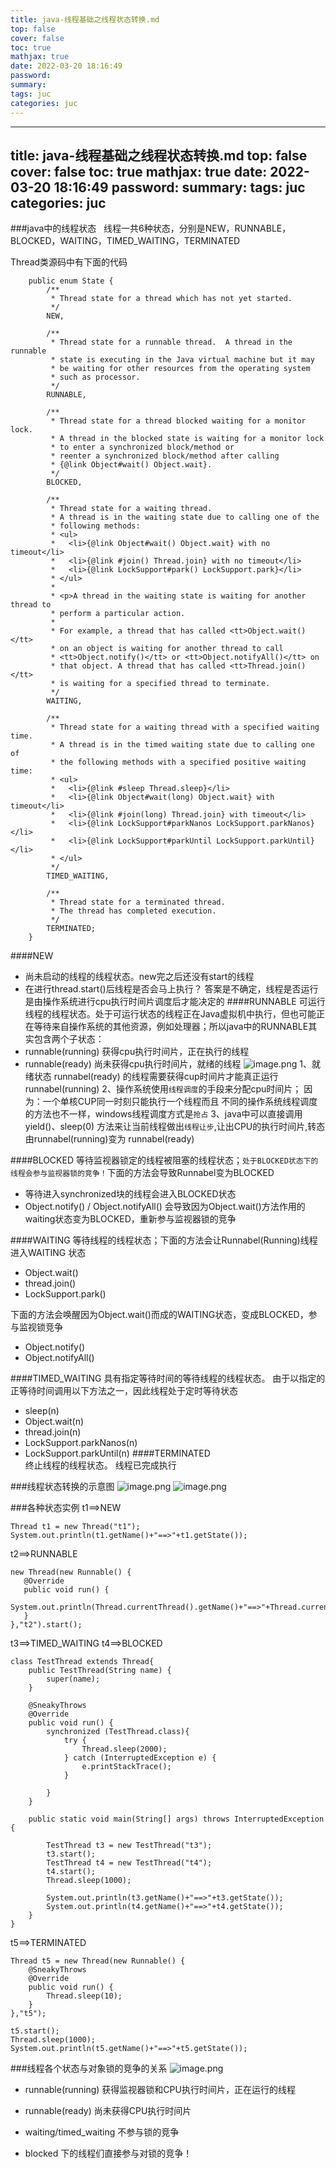```yaml
---
title: java-线程基础之线程状态转换.md
top: false
cover: false
toc: true
mathjax: true
date: 2022-03-20 18:16:49
password:
summary:
tags: juc
categories: juc
---
```

---
title: java-线程基础之线程状态转换.md
top: false
cover: false
toc: true
mathjax: true
date: 2022-03-20 18:16:49
password:
summary:
tags: juc
categories: juc
---
###java中的线程状态
  线程一共6种状态，分别是NEW，RUNNABLE，BLOCKED，WAITING，TIMED_WAITING，TERMINATED

Thread类源码中有下面的代码
~~~
    public enum State {
        /**
         * Thread state for a thread which has not yet started.
         */
        NEW,

        /**
         * Thread state for a runnable thread.  A thread in the runnable
         * state is executing in the Java virtual machine but it may
         * be waiting for other resources from the operating system
         * such as processor.
         */
        RUNNABLE,

        /**
         * Thread state for a thread blocked waiting for a monitor lock.
         * A thread in the blocked state is waiting for a monitor lock
         * to enter a synchronized block/method or
         * reenter a synchronized block/method after calling
         * {@link Object#wait() Object.wait}.
         */
        BLOCKED,

        /**
         * Thread state for a waiting thread.
         * A thread is in the waiting state due to calling one of the
         * following methods:
         * <ul>
         *   <li>{@link Object#wait() Object.wait} with no timeout</li>
         *   <li>{@link #join() Thread.join} with no timeout</li>
         *   <li>{@link LockSupport#park() LockSupport.park}</li>
         * </ul>
         *
         * <p>A thread in the waiting state is waiting for another thread to
         * perform a particular action.
         *
         * For example, a thread that has called <tt>Object.wait()</tt>
         * on an object is waiting for another thread to call
         * <tt>Object.notify()</tt> or <tt>Object.notifyAll()</tt> on
         * that object. A thread that has called <tt>Thread.join()</tt>
         * is waiting for a specified thread to terminate.
         */
        WAITING,

        /**
         * Thread state for a waiting thread with a specified waiting time.
         * A thread is in the timed waiting state due to calling one of
         * the following methods with a specified positive waiting time:
         * <ul>
         *   <li>{@link #sleep Thread.sleep}</li>
         *   <li>{@link Object#wait(long) Object.wait} with timeout</li>
         *   <li>{@link #join(long) Thread.join} with timeout</li>
         *   <li>{@link LockSupport#parkNanos LockSupport.parkNanos}</li>
         *   <li>{@link LockSupport#parkUntil LockSupport.parkUntil}</li>
         * </ul>
         */
        TIMED_WAITING,

        /**
         * Thread state for a terminated thread.
         * The thread has completed execution.
         */
        TERMINATED;
    }

~~~

####NEW 
- 尚未启动的线程的线程状态。new完之后还没有start的线程
- 在进行thread.start()后线程是否会马上执行？
    答案是不确定，线程是否运行是由操作系统进行cpu执行时间片调度后才能决定的
####RUNNABLE 
可运行线程的线程状态。处于可运行状态的线程正在Java虚拟机中执行，但也可能正在等待来自操作系统的其他资源，例如处理器；所以java中的RUNNABLE其实包含两个子状态：
- runnable(running)  获得cpu执行时间片，正在执行的线程
- runnable(ready)   尚未获得cpu执行时间片，就绪的线程
![image.png](https://upload-images.jianshu.io/upload_images/13965490-f9bd157fd15131ea.png?imageMogr2/auto-orient/strip%7CimageView2/2/w/1240)
1、就绪状态 runnabel(ready) 的线程需要获得cup时间片才能真正运行 runnabel(running)
2、操作系统使用`线程调度`的手段来分配cpu时间片；  因为：一个单核CUP同一时刻只能执行一个线程而且 不同的操作系统线程调度的方法也不一样，windows线程调度方式是`抢占`
3、java中可以直接调用 yield()、sleep(0) 方法来让当前线程做出`线程让步`,让出CPU的执行时间片,转态由runnabel(running)变为 runnabel(ready)


####BLOCKED
等待监视器锁定的线程被阻塞的线程状态；`处于BLOCKED状态下的线程会参与监视器锁的竞争！`下面的方法会导致Runnabel变为BLOCKED
- 等待进入synchronized块的线程会进入BLOCKED状态
- Object.notify() / Object.notifyAll() 会导致因为Object.wait()方法作用的waiting状态变为BLOCKED，重新参与监视器锁的竞争

####WAITING
等待线程的线程状态；下面的方法会让Runnabel(Running)线程进入WAITING 状态
- Object.wait()
- thread.join()
- LockSupport.park()

下面的方法会唤醒因为Object.wait()而成的WAITING状态，变成BLOCKED，参与监视锁竞争
- Object.notify()
- Object.notifyAll()


####TIMED_WAITING
具有指定等待时间的等待线程的线程状态。 由于以指定的正等待时间调用以下方法之一，因此线程处于定时等待状态
- sleep(n)
- Object.wait(n)
- thread.join(n)
- LockSupport.parkNanos(n)
- LockSupport.parkUntil(n)
####TERMINATED  
终止线程的线程状态。 线程已完成执行


###线程状态转换的示意图
![image.png](https://upload-images.jianshu.io/upload_images/13965490-fbe6bca2cd244dfd.png?imageMogr2/auto-orient/strip%7CimageView2/2/w/1240)
![image.png](https://upload-images.jianshu.io/upload_images/13965490-8bc1ec57f945faca.png?imageMogr2/auto-orient/strip%7CimageView2/2/w/1240)

###各种状态实例
t1==>NEW
~~~
Thread t1 = new Thread("t1");
System.out.println(t1.getName()+"==>"+t1.getState());
~~~
t2==>RUNNABLE
~~~
new Thread(new Runnable() {
   @Override
   public void run() {
            System.out.println(Thread.currentThread().getName()+"==>"+Thread.currentThread().getState());
   }
},"t2").start();
~~~

t3==>TIMED_WAITING
t4==>BLOCKED

~~~
class TestThread extends Thread{
    public TestThread(String name) {
        super(name);
    }

    @SneakyThrows
    @Override
    public void run() {
        synchronized (TestThread.class){
            try {
                Thread.sleep(2000);
            } catch (InterruptedException e) {
                e.printStackTrace();
            }

        }
    }

    public static void main(String[] args) throws InterruptedException {

        TestThread t3 = new TestThread("t3");
        t3.start();
        TestThread t4 = new TestThread("t4");
        t4.start();
        Thread.sleep(1000);

        System.out.println(t3.getName()+"==>"+t3.getState());
        System.out.println(t4.getName()+"==>"+t4.getState());
    }
}
~~~
t5==>TERMINATED
~~~
Thread t5 = new Thread(new Runnable() {
    @SneakyThrows
    @Override
    public void run() {
        Thread.sleep(10);
    }
},"t5");

t5.start();
Thread.sleep(1000);
System.out.println(t5.getName()+"==>"+t5.getState());
~~~

###线程各个状态与对象锁的竞争的关系
![image.png](https://upload-images.jianshu.io/upload_images/13965490-a27a2b4cc72404b6.png?imageMogr2/auto-orient/strip%7CimageView2/2/w/1240)
- runnable(running)  获得监视器锁和CPU执行时间片，正在运行的线程

- runnable(ready)  尚未获得CPU执行时间片

- waiting/timed_waiting 不参与锁的竞争

- blocked  下的线程们直接参与对锁的竞争！
